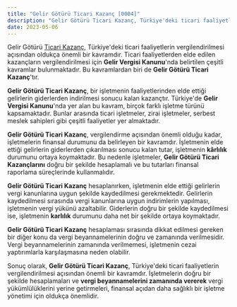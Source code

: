 ```yaml
---
title: "Gelir Götürü Ticari Kazanç [0004]"
description: "Gelir Götürü Ticari Kazanç, Türkiye'deki ticari faaliyetlerin vergilendirilmesi açısından oldukça önemli bir kavramdır."
date: 2023-05-06
---
```


Gelir Götürü <a href="/yazilar/0014-basit-usulde-ticari-kazanc/">Ticari Kazanç</a>, Türkiye'deki ticari faaliyetlerin vergilendirilmesi açısından oldukça önemli bir kavramdır.
Ticari faaliyetlerden elde edilen kazançların vergilendirilmesi için **Gelir Vergisi Kanunu**'nda belirtilen çeşitli
kavramlar bulunmaktadır. Bu kavramlardan biri de **Gelir Götürü Ticari Kazanç**'tır.

**Gelir Götürü Ticari Kazanç**, bir işletmenin faaliyetlerinden elde ettiği gelirlerin giderlerden indirilmesi sonucu
kalan kazançtır. Türkiye'de **Gelir Vergisi Kanunu**'nda yer alan bu kavram, birçok farklı işletme türünü kapsamaktadır.
Bunlar arasında ticari işletmeler, zirai işletmeler, serbest meslek sahipleri gibi çeşitli faaliyetler yer almaktadır.

**Gelir Götürü Ticari Kazanç**, vergilendirme açısından önemli olduğu kadar, işletmelerin finansal durumunu da
belirleyen bir kavramdır. İşletmenin elde ettiği gelirlerin giderlerden çıkarılması sonucu kalan tutar, işletmenin
**kârlılık** durumunu ortaya koymaktadır. Bu nedenle işletmeler, **Gelir Götürü Ticari Kazançlarını** doğru bir şekilde
hesaplamalı ve bu tutarları finansal raporlama süreçlerinde kullanmalıdır.

**Gelir Götürü Ticari Kazanç** hesaplanırken, işletmenin elde ettiği gelirlerin vergi kanunlarına uygun şekilde
kaydedilmesi gerekmektedir. Gelirlerin kaydedilmesi sırasında vergi kanunlarına uygun indirimlerin yapılması, işletmenin
vergi yükünü azaltabilir. Giderlerin doğru bir şekilde kaydedilmesi ise, işletmenin **karlılık** durumunu daha net bir
şekilde ortaya koymaktadır.

**Gelir Götürü Ticari Kazanç** hesaplaması sırasında dikkat edilmesi gereken bir diğer konu da vergi beyannamelerinin
doğru ve zamanında verilmesidir. Vergi beyannamelerinin zamanında verilmemesi, işletmenin cezai yaptırımlarla
karşılaşmasına neden olabilir.

Sonuç olarak, **Gelir Götürü Ticari Kazanç**, Türkiye'deki ticari faaliyetlerin vergilendirilmesi açısından önemli bir
kavramdır. İşletmelerin doğru bir şekilde hesaplamaları ve **vergi beyannamelerini zamanında vererek** vergi
yükümlülüklerini yerine getirmeleri, finansal açıdan daha sağlıklı bir işletme yönetimi için oldukça önemlidir.

